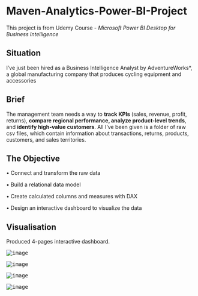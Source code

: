 # Maven-Analytics-Power-BI-Project

This project is from Udemy Course - _Microsoft Power BI Desktop for Business Intelligence_

## Situation
I’ve just been hired as a Business Intelligence Analyst by AdventureWorks*, a global manufacturing company that produces cycling equipment and accessories

## Brief
The management team needs a way to **track KPIs** (sales, revenue, profit, returns), **compare regional performance, analyze product-level trends**, and **identify high-value customers**.
All I’ve been given is a folder of raw csv files, which contain information about transactions, returns, products, customers, and sales territories.

## The Objective
• Connect and transform the raw data

• Build a relational data model

• Create calculated columns and measures with DAX

• Design an interactive dashboard to visualize the data

## Visualisation

Produced 4-pages interactive dashboard.

<kbd>![image](https://github.com/Sakinahcr/Maven-Analytics-Power-BI-Project/assets/132161850/f63ac5be-1f54-4708-8087-0b3d953de531)

<kbd>![image](https://github.com/Sakinahcr/Maven-Analytics-Power-BI-Project/assets/132161850/00cb5ee1-a687-4eee-a42a-0088670334bc)

<kbd>![image](https://github.com/Sakinahcr/Maven-Analytics-Power-BI-Project/assets/132161850/b64da42d-3b86-48c1-9f63-06c20d29a4e2)

<kbd>![image](https://github.com/Sakinahcr/Maven-Analytics-Power-BI-Project/assets/132161850/619acfbf-3a6d-474e-a604-d7e387cf87e8)






